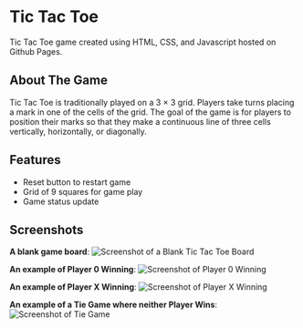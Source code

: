 # Tic Tac Toe
Tic Tac Toe game created using HTML, CSS, and Javascript
hosted on Github Pages.
## About The Game
Tic Tac Toe is traditionally played on a 3 × 3 grid. Players take turns placing a mark in one of the cells of the grid. The goal of the game is for players to position their marks so that they make a continuous line of three cells vertically, horizontally, or diagonally.     
## Features

- Reset button to restart game
- Grid of 9 squares for game play
- Game status update

## Screenshots

**A blank game board**:
![Screenshot of a Blank Tic Tac Toe Board](https://tps2022.github.io/ttt/readmescreenshots/blankboard.png)

**An example of Player 0 Winning**:
![Screenshot of Player 0 Winning](https://tps2022.github.io/ttt/readmescreenshots/player0win.png)

**An example of Player X Winning**:
![Screenshot of Player X Winning](https://tps2022.github.io/ttt/readmescreenshots/playerXwin.png)

**An example of a Tie Game where neither Player Wins**:
![Screenshot of Tie Game](https://tps2022.github.io/ttt/readmescreenshots/tiegame.png)
